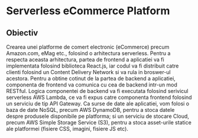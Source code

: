 # Serverless eCommerce Platform

## Obiectiv
Crearea unei platforme de comert electronic (eCommerce) precum Amazon.com, eMag etc., folosind o arhitectura serverless. 
Pentru a respecta aceasta arhitectura, partea de frontend a aplicatiei va fi implementata folosind biblioteca React.js, iar codul va fi distribuit catre clienti folosind un Content Delivery Network si va rula in broswer-ul acestora.
Pentru a obtine cotinut de la partea de backend a aplicatiei, componenta de frontend va comunica cu cea de backend intr-un mod RESTful.
Logica componentei de backend va fi executata folosind serivicul serverless AWS Lambda, ce va fi expus catre componenta frontend folosind un serviciu de tip API Gateway.
Ca surse de date ale aplicatiei, vom folosi o baza de date NoSQL, precum AWS DynamoDB, pentru a stoca datele despre produsele disponibile pe platforma; si un serviciu de stocare Cloud, precum AWS Simple Storage Service (S3), pentru a stoca asset-urile statice ale platformei (fisiere CSS, imagini, fisiere JS etc).
